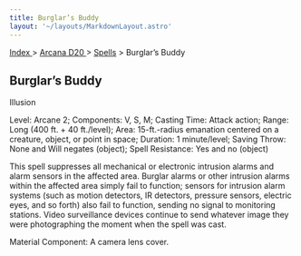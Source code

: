 ```yaml
---
title: Burglar’s Buddy
layout: '~/layouts/MarkdownLayout.astro'
---
```


[ Index ](/) > [ Arcana D20 ](/arcana.d20.srd) > [Spells](/arcana.d20.srd/spells) > Burglar’s Buddy

## Burglar’s Buddy

Illusion

Level: Arcane 2; Components: V, S, M; Casting Time: Attack action; Range: Long
(400 ft. + 40 ft./level); Area: 15-ft.-radius emanation centered on a
creature, object, or point in space; Duration: 1 minute/level; Saving Throw:
None and Will negates (object); Spell Resistance: Yes and no (object)

This spell suppresses all mechanical or electronic intrusion alarms and alarm
sensors in the affected area. Burglar alarms or other intrusion alarms within
the affected area simply fail to function; sensors for intrusion alarm systems
(such as motion detectors, IR detectors, pressure sensors, electric eyes, and
so forth) also fail to function, sending no signal to monitoring stations.
Video surveillance devices continue to send whatever image they were
photographing the moment when the spell was cast.

Material Component: A camera lens cover.

